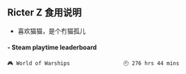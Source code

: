 ## Ricter Z 食用说明
- 喜欢猫猫，是个冇猫孤儿

<!-- steam-box start -->
#### - Steam playtime leaderboard
```text
🎮 World of Warships                 🕘 276 hrs 44 mins
```
<!-- Powered by https://github.com/YouEclipse/steam-box . -->
<!-- steam-box end -->
